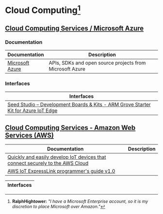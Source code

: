 # Cloud Computing[^11]

## [Cloud Computing Services / Microsoft Azure](https://azure.microsoft.com/en-us )

### Documentation 

| Documentation | Description |
|---|---|
| [Microsoft Azure](https://github.com/Azure) | APIs, SDKs and open source projects from Microsoft Azure |

### Interfaces

| Interfaces |
|---|
| [Seed Studio – Development Boards & Kits - ARM Grove Starter Kit for Azure IoT Edge](https://www.mouser.com/ProductDetail/Seeed-Studio/110060907?qs=F5EMLAvA7IDNpcLlKtTb1g%3D%3D) | $156.25 (H/W) |

## [Cloud Computing Services - Amazon Web Services (AWS)](https://aws.amazon.com/ )

| Documentation | Description |
|-----------|---|
| [Quickly and easily develop IoT devices that connect securely to the AWS Cloud](https://aws.amazon.com/iot-expresslink/) |  |
| [AWS IoT ExpressLink programmer's guide v1.0](https://docs.aws.amazon.com/iot-expresslink/) |   |

| Interfaces |
|---|

[^11]: **RalphHightower:** *"I have a Microsoft Enterprise account, so it is my discretion to place Microsoft over Amazon."*
